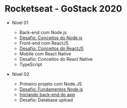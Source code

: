 # Rocketseat - GoStack 2020

- Nível 01
  - Back-end com Node.js
  - [Desafio: Conceitos do Node.js](https://github.com/felipebbarbosa/curso-rocketseat_gostack-lvl1-nodejs_desafio)
  - Front-end com ReactJS
  - [Desafio: Conceitos do ReactJS](https://github.com/felipebbarbosa/curso-rocketseat_gostack-lvl1-reactjs_desafio)
  - Mobile com React Native
  - Desafio: Conceitos do React Native
  - TypeScript

- Nível 02
  - Primeiro projeto com Node.JS
  - [Desafio: Fundamentos Node.js](https://github.com/felipebbarbosa/curso-rocketseat_gostack-lvl2-desafio_fundamentos_nodejs)
  - [Iniciando back-end do app](https://github.com/felipebbarbosa/curso-rocketseat_gostack-lvl2_iniciando-back-end-do-app)
  - Desafio: Database upload
